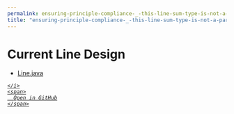 ```yaml
---
permalink: ensuring-principle-compliance-_-this-line-sum-type-is-not-a-partition-2023-12-07/current-line-design
title: "ensuring-principle-compliance-_-this-line-sum-type-is-not-a-partition-2023-12-07/current-line-design"
---
```


# Current Line Design
<ul>
  <li>
    <a href="Line.java">
      Line.java
    </a>
  </li>
</ul>
<div class="social open-gh-btn my-4">
  <a class="btn btn-github" href="https://github.com/tobiasbriones/blog/tree/main/swe/design/cs/fp/java/canvasplay/ensuring-principle-compliance-_-this-line-sum-type-is-not-a-partition-2023-12-07/current-line-design" target="_blank">
    <i class="fab fa-github">
      
    </i>
    <span>
      Open in GitHub
    </span>
  </a>
</div>